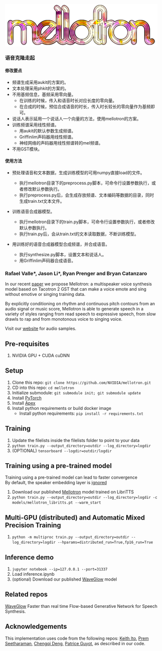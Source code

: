 ![Mellotron](mellotron_logo.png "Mellotron")

### 语音克隆走起

#### 修改要点

* 频谱生成采用aukit的方案的。
* 文本处理采用phkit的方案的。
* 不用基频信息，基频采用零向量。
    + 在训练的时候，传入和语音时长对应长度的零向量。
    + 在合成的时候，预估合成语音的时长，传入时长较长的零向量作为基频即可。
* 说话人表示延用一个说话人一个向量的方法，使用mellotron的方案。
* 训练频谱采用线性频谱。
    + 用aukit的默认参数生成频谱。
    + Griffinlim声码器用线性频谱。
    + 神经网络的声码器用线性频谱转的mel频谱。
* 不用GST模块。

#### 使用方法

* 预处理语音和文本数据，生成训练模型的可用numpy直接load的文件。
    + 执行mellotron目录下的preprocess.py脚本，可命令行设置参数执行，或者修改默认参数执行。
    + 执行preprocess.py后，会生成存放频谱、文本编码等数据的目录，同时生成train.txt文本文件。

* 训练语音合成器模型。
    + 执行mellotron目录下的train.py脚本，可命令行设置参数执行，或者修改默认参数执行。
    + 执行train.py后，会从train.txt的文本读取数据，不断训练模型。

* 用训练好的语音合成器模型合成频谱，并合成语音。
    + 执行synthesize.py脚本，设置文本和说话人。
    + 用Griffinlim声码器合成语音。



### Rafael Valle\*, Jason Li\*, Ryan Prenger and Bryan Catanzaro
In our recent [paper] we propose Mellotron: a multispeaker voice synthesis model
based on Tacotron 2 GST that can make a voice emote and sing without emotive or
singing training data. 

By explicitly conditioning on rhythm and continuous pitch
contours from an audio signal or music score, Mellotron is able to generate
speech in a variety of styles ranging from read speech to expressive speech,
from slow drawls to rap and from monotonous voice to singing voice.

Visit our [website] for audio samples.

## Pre-requisites
1. NVIDIA GPU + CUDA cuDNN

## Setup
1. Clone this repo: `git clone https://github.com/NVIDIA/mellotron.git`
2. CD into this repo: `cd mellotron`
3. Initialize submodule: `git submodule init; git submodule update`
4. Install [PyTorch]
5. Install [Apex]
6. Install python requirements or build docker image 
    - Install python requirements: `pip install -r requirements.txt`

## Training
1. Update the filelists inside the filelists folder to point to your data
2. `python train.py --output_directory=outdir --log_directory=logdir`
3. (OPTIONAL) `tensorboard --logdir=outdir/logdir`

## Training using a pre-trained model
Training using a pre-trained model can lead to faster convergence  
By default, the speaker embedding layer is [ignored]

1. Download our published [Mellotron] model trained on LibriTTS
2. `python train.py --output_directory=outdir --log_directory=logdir -c models/mellotron_libritts.pt --warm_start`

## Multi-GPU (distributed) and Automatic Mixed Precision Training
1. `python -m multiproc train.py --output_directory=outdir --log_directory=logdir --hparams=distributed_run=True,fp16_run=True`

## Inference demo
1. `jupyter notebook --ip=127.0.0.1 --port=31337`
2. Load inference.ipynb 
3. (optional) Download our published [WaveGlow](https://drive.google.com/open?id=1Rm5rV5XaWWiUbIpg5385l5sh68z2bVOE) model

## Related repos
[WaveGlow](https://github.com/NVIDIA/WaveGlow) Faster than real time Flow-based
Generative Network for Speech Synthesis.

## Acknowledgements
This implementation uses code from the following repos: [Keith
Ito](https://github.com/keithito/tacotron/), [Prem
Seetharaman](https://github.com/pseeth/pytorch-stft), 
[Chengqi Deng](https://github.com/KinglittleQ/GST-Tacotron),
[Patrice Guyot](https://github.com/patriceguyot/Yin), as described in our code.

[ignored]: https://github.com/NVIDIA/mellotron/blob/master/hparams.py#L22
[paper]: https://arxiv.org/abs/1910.11997
[WaveGlow]: https://drive.google.com/file/d/1WsibBTsuRg_SF2Z6L6NFRTT-NjEy1oTx/view?usp=sharing
[Mellotron]: https://drive.google.com/open?id=1ZesPPyRRKloltRIuRnGZ2LIUEuMSVjkI
[pytorch]: https://github.com/pytorch/pytorch#installation
[website]: https://nv-adlr.github.io/Mellotron
[Apex]: https://github.com/nvidia/apex
[AMP]: https://github.com/NVIDIA/apex/tree/master/apex/amp
